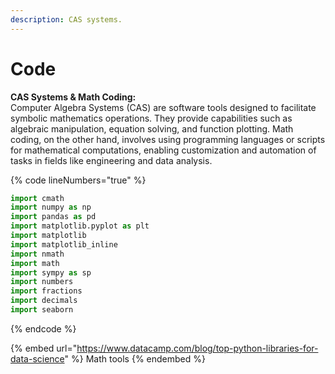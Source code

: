 ```yaml
---
description: CAS systems.
---
```


# Code

**CAS Systems & Math Coding:**\
Computer Algebra Systems (CAS) are software tools designed to facilitate symbolic mathematics operations. They provide capabilities such as algebraic manipulation, equation solving, and function plotting. Math coding, on the other hand, involves using programming languages or scripts for mathematical computations, enabling customization and automation of tasks in fields like engineering and data analysis.&#x20;

{% code lineNumbers="true" %}
```python
import cmath
import numpy as np
import pandas as pd
import matplotlib.pyplot as plt
import matplotlib
import matplotlib_inline
import nmath
import math
import sympy as sp
import numbers
import fractions
import decimals
import seaborn
```
{% endcode %}



{% embed url="https://www.datacamp.com/blog/top-python-libraries-for-data-science" %}
Math tools
{% endembed %}
